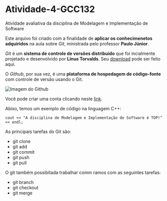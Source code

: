 # Atividade-4-GCC132
Atividade avaliativa da disciplina de Modelagem e Implementação de Software

Este arquivo foi criado com a finalidade de **aplicar os conhecimenetos adquiridos** na aula sobre *Git*, ministrada pelo professor **Paulo Júnior**.

*Git* é um **sistema de controle de versões distribuído** que foi incialmente projetado e desenvolvido por **Linus Torvalds**. 
Seu [download](https://git-scm.com/downloads) pode ser feito aqui.

O *Github*, por sua vez, é uma **plataforma de hospedagem de código-fonte** com controle de versão usando o Git.

![Imagem do Github](https://github.githubassets.com/images/modules/logos_page/GitHub-Mark.png)

Você pode criar uma conta clicando neste [link](https://github.com).

Abixo, temos um exemplo de código na linguagem C++:

`cout << "A disciplina de Modelagem e Implementação de Software é TOP!" << endl;`

As principais tarefas do Git são:
* git clone
* git add
* git commit 
* git push
* git pull

O git também possibitada trabalhar comm ramos com as seguintes tarefas:
* git branch
* git checkout 
* git merge



